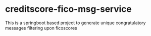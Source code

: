 # creditscore-fico-msg-service
This is a springboot based project to generate unique congratulatory messages filtering upon ficoscores
